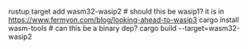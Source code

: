 rustup target add wasm32-wasip2 # should this be wasip1? it is in https://www.fermyon.com/blog/looking-ahead-to-wasip3
cargo install wasm-tools # can this be a binary dep?
cargo build --target=wasm32-wasip2


